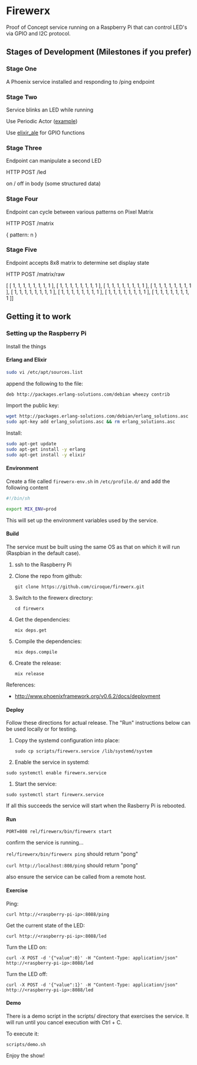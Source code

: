 # Firewerx

Proof of Concept service running on a Raspberry Pi that can control LED's via GPIO and I2C protocol.

## Stages of Development (Milestones if you prefer)

### Stage One
A Phoenix service installed and responding to /ping endpoint

### Stage Two
Service blinks an LED while running

Use Periodic Actor ([example](https://gist.github.com/trestrantham/24f0892f2f6881474314))

Use [elixir_ale](https://github.com/ciroque/elixir_ale) for GPIO functions

### Stage Three
Endpoint can manipulate a second LED

HTTP POST /led 

on / off in body (some structured data)

### Stage Four 
Endpoint can cycle between various patterns on Pixel Matrix

HTTP POST /matrix

{ pattern: n }

### Stage Five
Endpoint accepts 8x8 matrix to determine set display state

HTTP POST /matrix/raw

[ [ 1, 1, 1, 1, 1, 1, 1, 1 ], [ 1, 1, 1, 1, 1, 1, 1, 1 ], [ 1, 1, 1, 1, 1, 1, 1, 1 ], [ 1, 1, 1, 1, 1, 1, 1, 1 ], [ 1, 1, 1, 1, 1, 1, 1, 1 ], [ 1, 1, 1, 1, 1, 1, 1, 1 ], [ 1, 1, 1, 1, 1, 1, 1, 1 ], [ 1, 1, 1, 1, 1, 1, 1, 1 ]]

## Getting it to work

### Setting up the Raspberry Pi

Install the things

#### Erlang and Elixir

```bash
sudo vi /etc/apt/sources.list
```

append the following to the file:

```bash
deb http://packages.erlang-solutions.com/debian wheezy contrib
```

Import the public key:

```bash
wget http://packages.erlang-solutions.com/debian/erlang_solutions.asc
sudo apt-key add erlang_solutions.asc && rm erlang_solutions.asc
```

Install:

```bash
sudo apt-get update
sudo apt-get install -y erlang
sudo apt-get install -y elixir
```

#### Environment

Create a file called `firewerx-env.sh` in `/etc/profile.d/` and add the following content

```bash
#!/bin/sh

export MIX_ENV=prod

```

This will set up the environment variables used by the service.

#### Build

The service must be built using the same OS as that on which it will run (Raspbian in the default case).

1. ssh to the Raspberry Pi
 
1. Clone the repo from github:

    `git clone https://github.com/ciroque/firewerx.git`
    
1. Switch to the firewerx directory:

    `cd firewerx`

1. Get the dependencies:

    `mix deps.get`
    
1. Compile the dependencies:

    `mix deps.compile`
    
1. Create the release:
 
    `mix release`
    
    
References: 
 - http://www.phoenixframework.org/v0.6.2/docs/deployment

#### Deploy

Follow these directions for actual release. The "Run" instructions below can be used locally or for testing.

1. Copy the systemd configuration into place:

    `sudo cp scripts/firewerx.service /lib/systemd/system`

1. Enable the service in systemd:

  `sudo systemctl enable firewerx.service`

1. Start the service:

  `sudo systemctl start firewerx.service`

If all this succeeds the service will start when the Rasberry Pi is rebooted.

 
#### Run

`PORT=808 rel/firewerx/bin/firewerx start`

confirm the service is running...

`rel/firewerx/bin/firewerx ping` should return "pong"

`curl http://localhost:808/ping` should return "pong"

also ensure the service can be called from a remote host.
 

#### Exercise

Ping:

`curl http://<raspberry-pi-ip>:8088/ping`

Get the current state of the LED:

`curl http://<raspberry-pi-ip>:8088/led`

Turn the LED on:

`curl -X POST -d '{"value":0}' -H "Content-Type: application/json" http://<raspberry-pi-ip>:8088/led`

Turn the LED off:

`curl -X POST -d '{"value":1}' -H "Content-Type: application/json" http://<raspberry-pi-ip>:8088/led`


#### Demo

There is a demo script in the scripts/ directory that exercises the service. It will run until you cancel execution with Ctrl + C.

To execute it:

  `scripts/demo.sh`

Enjoy the show!


